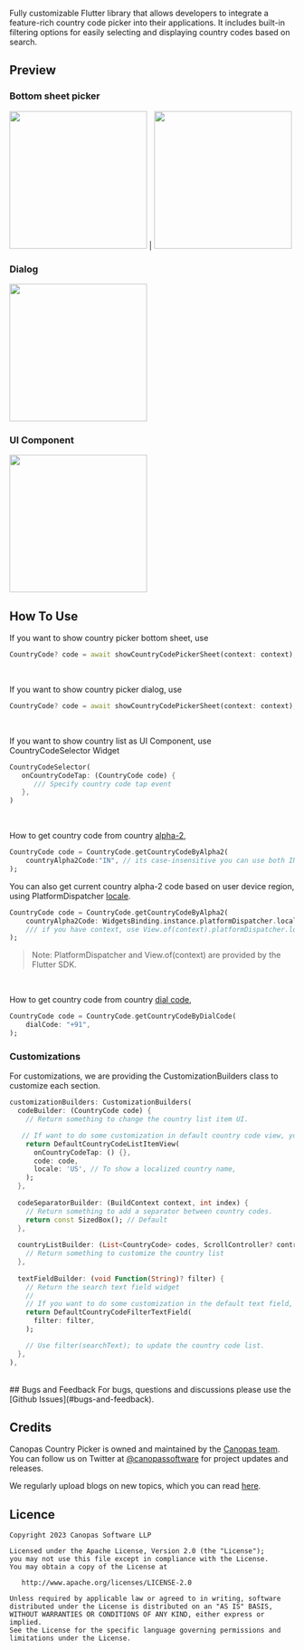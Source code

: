 Fully customizable Flutter library that allows developers to integrate a feature-rich country code picker 
into their applications. It includes built-in filtering options for easily selecting and displaying country 
codes based on search.

## Preview

### Bottom sheet picker
<img src="screenshots/country_picker_sheet_initial.png" width="243"> | <img src="screenshots/country_picker_sheet_max_height.png" width="243">

### Dialog
<img src="screenshots/country_picker_dialog.png" width="243">

### UI Component
<img src="screenshots/country_picker_ui_component.png" width="243">

<br/>

## How To Use

If you want to show country picker bottom sheet, use
```dart
CountryCode? code = await showCountryCodePickerSheet(context: context);
```

<br/>

If you want to show country picker dialog, use
```dart
CountryCode? code = await showCountryCodePickerSheet(context: context);
```

<br/>

If you want to show country list as UI Component, use CountryCodeSelector Widget
```dart
CountryCodeSelector(
   onCountryCodeTap: (CountryCode code) {
      /// Specify country code tap event
   },
)
```

<br/>

How to get country code from country [alpha-2](https://en.wikipedia.org/wiki/ISO_3166-1_alpha-2),
```dart
CountryCode code = CountryCode.getCountryCodeByAlpha2(
    countryAlpha2Code:"IN", // its case-insensitive you can use both IN or in
);
```      
You can also get current country alpha-2 code based on user device region, using PlatformDispatcher [locale](https://api.flutter.dev/flutter/dart-ui/PlatformDispatcher/locale.html).
```dart
CountryCode code = CountryCode.getCountryCodeByAlpha2(
    countryAlpha2Code: WidgetsBinding.instance.platformDispatcher.locale.countryCode, 
    /// if you have context, use View.of(context).platformDispatcher.locale.countryCode
);
```
> Note: PlatformDispatcher and View.of(context) are provided by the Flutter SDK.

<br/>

How to get country code from country [dial code](https://en.wikipedia.org/wiki/List_of_country_calling_codes),
```dart
CountryCode code = CountryCode.getCountryCodeByDialCode(
    dialCode: "+91",
);
```
### Customizations
For customizations, we are providing the CustomizationBuilders class to customize each section.
```dart
customizationBuilders: CustomizationBuilders(
  codeBuilder: (CountryCode code) {
    // Return something to change the country list item UI.

   // If want to do some customization in default country code view, you can use
    return DefaultCountryCodeListItemView(
      onCountryCodeTap: () {},
      code: code,
      locale: 'US', // To show a localized country name,
    );
  },
  
  codeSeparatorBuilder: (BuildContext context, int index) {
    // Return something to add a separator between country codes.
    return const SizedBox(); // Default
  },
  
  countryListBuilder: (List<CountryCode> codes, ScrollController? controller) {
    // Return something to customize the country list
  },
  
  textFieldBuilder: (void Function(String)? filter) {
    // Return the search text field widget
    //
    // If you want to do some customization in the default text field, you can use
    return DefaultCountryCodeFilterTextField(
      filter: filter,
    );

    // Use filter(searchText); to update the country code list.
  },
),
```
<br/>
## Bugs and Feedback
For bugs, questions and discussions please use the [Github Issues](#bugs-and-feedback).

## Credits
Canopas Country Picker is owned and maintained by the [Canopas team](https://canopas.com/).
You can follow us on Twitter at [@canopassoftware](https://twitter.com/canopassoftware) for project updates and releases.

We regularly upload blogs on new topics, which you can read [here](https://blog.canopas.com/).

## Licence
```
Copyright 2023 Canopas Software LLP

Licensed under the Apache License, Version 2.0 (the "License");
you may not use this file except in compliance with the License.
You may obtain a copy of the License at

   http://www.apache.org/licenses/LICENSE-2.0

Unless required by applicable law or agreed to in writing, software
distributed under the License is distributed on an "AS IS" BASIS,
WITHOUT WARRANTIES OR CONDITIONS OF ANY KIND, either express or implied.
See the License for the specific language governing permissions and
limitations under the License.
```
